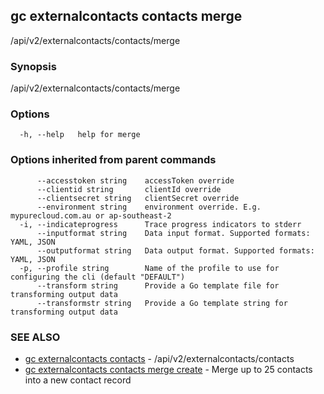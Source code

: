 ## gc externalcontacts contacts merge

/api/v2/externalcontacts/contacts/merge

### Synopsis

/api/v2/externalcontacts/contacts/merge

### Options

```
  -h, --help   help for merge
```

### Options inherited from parent commands

```
      --accesstoken string    accessToken override
      --clientid string       clientId override
      --clientsecret string   clientSecret override
      --environment string    environment override. E.g. mypurecloud.com.au or ap-southeast-2
  -i, --indicateprogress      Trace progress indicators to stderr
      --inputformat string    Data input format. Supported formats: YAML, JSON
      --outputformat string   Data output format. Supported formats: YAML, JSON
  -p, --profile string        Name of the profile to use for configuring the cli (default "DEFAULT")
      --transform string      Provide a Go template file for transforming output data
      --transformstr string   Provide a Go template string for transforming output data
```

### SEE ALSO

* [gc externalcontacts contacts](gc_externalcontacts_contacts.html)	 - /api/v2/externalcontacts/contacts
* [gc externalcontacts contacts merge create](gc_externalcontacts_contacts_merge_create.html)	 - Merge up to 25 contacts into a new contact record


